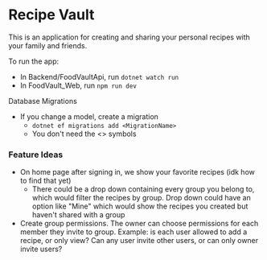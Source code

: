 # Recipe Vault

This is an application for creating and sharing your personal recipes with your family and friends.

To run the app:
  - In Backend/FoodVaultApi, run `dotnet watch run`
  - In FoodVault_Web, run `npm run dev`

Database Migrations
- If you change a model, create a migration
  - `dotnet ef migrations add <MigrationName>`
  - You don't need the <> symbols

### Feature Ideas
- On home page after signing in, we show your favorite recipes (idk how to find that yet)
  - There could be a drop down containing every group you belong to, which would filter the recipes by group. Drop down could have an option like "Mine" which would show the recipes you created but haven't shared with a group
- Create group permissions. The owner can choose permissions for each member they invite to group. Example: is each user allowed to add a recipe, or only view? Can any user invite other users, or can only owner invite users?